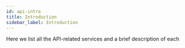 ```yaml
---
id: api-intro
title: Introduction
sidebar_label: Introduction
---
```


Here we list all the API-related services and a brief description of each
